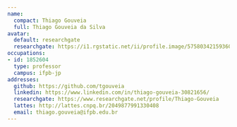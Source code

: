 ```yaml
---
name:
  compact: Thiago Gouveia
  full: Thiago Gouveia da Silva
avatar:
  default: researchgate
  researchgate: https://i1.rgstatic.net/ii/profile.image/575803421593600-1514293641203_Q128/Thiago-Gouveia.jpg
occupations:
- id: 1852604
  type: professor
  campus: ifpb-jp
addresses:
  github: https://github.com/tgouveia
  linkedin: https://www.linkedin.com/in/thiago-gouveia-30821656/
  researchgate: https://www.researchgate.net/profile/Thiago-Gouveia
  lattes: http://lattes.cnpq.br/2049877991330408
  email: thiago.gouveia@ifpb.edu.br
---
```

